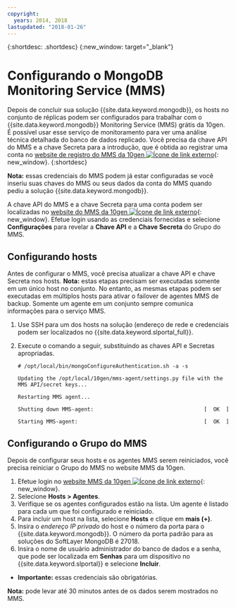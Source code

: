 ```yaml
---
copyright:
  years: 2014, 2018
lastupdated: "2018-01-26"
---
```


{:shortdesc: .shortdesc}
{:new_window: target="_blank"}


# Configurando o MongoDB Monitoring Service (MMS)

Depois de concluir sua solução {{site.data.keyword.mongodb}}, os hosts no conjunto de réplicas podem ser configurados para trabalhar com o {{site.data.keyword.mongodb}} Monitoring Service (MMS) grátis da 10gen. É possível usar esse serviço de monitoramento para ver uma análise técnica detalhada do banco de dados replicado. Você precisa da chave API do MMS e a chave Secreta para a introdução, que é obtida ao registrar uma conta no [website de registro do MMS da 10gen ![Ícone de link externo](../../icons/launch-glyph.svg "Ícone de link externo")](http://www.10gen.com/mongodb-monitoring-service){: new_window}.
{:shortdesc}

**Nota:** essas credenciais do MMS podem já estar configuradas se você inseriu suas chaves do MMS ou seus dados da conta do MMS quando pediu a solução {{site.data.keyword.mongodb}}.

A chave API do MMS e a chave Secreta para uma conta podem ser localizadas no [website do MMS da 10gen ![Ícone de link externo](../../icons/launch-glyph.svg "Ícone de link externo")](http://mms.10gen.com/){: new_window}. Efetue login usando as credenciais fornecidas e selecione **Configurações** para revelar a **Chave API** e a **Chave Secreta** do Grupo do MMS.

## Configurando hosts

Antes de configurar o MMS, você precisa atualizar a chave API e chave Secreta nos hosts. **Nota:** estas etapas precisam ser executadas somente em um único host no conjunto. No entanto, as mesmas etapas podem ser executadas em múltiplos hosts para ativar o failover de agentes MMS de backup. Somente um agente em um conjunto sempre comunica informações para o serviço MMS.

1. Use SSH para um dos hosts na solução (endereço de rede e credenciais podem ser localizados no {{site.data.keyword.slportal_full}}.
2. Execute o comando a seguir, substituindo as chaves API e Secretas apropriadas.

    `# /opt/local/bin/mongoConfigureAuthentication.sh -a -s`

    `Updating the /opt/local/10gen/mms-agent/settings.py file with the`
    `MMS API/secret keys...`

    `Restarting MMS agent...`

    `Shutting down MMS-agent:                                   [  OK  ]`

    `Starting MMS-agent:                                        [  OK  ]`


## Configurando o Grupo do MMS

Depois de configurar seus hosts e os agentes MMS serem reiniciados, você precisa reiniciar o Grupo do MMS no website MMS da 10gen.

1. Efetue login no [website MMS da 10gen ![Ícone de link externo](../../icons/launch-glyph.svg "Ícone de link externo")](http://mms.10gen.com/){: new_window}.
2. Selecione **Hosts > Agentes**.
3. Verifique se os agentes configurados estão na lista. Um agente é listado para cada um que foi configurado e reiniciado.
4. Para incluir um host na lista, selecione **Hosts** e clique em **mais (+)**.
5. Insira o *endereço IP privado* do host e o número da porta para o {{site.data.keyword.mongodb}}. O número da porta padrão para as soluções do SoftLayer MongoDB é 27018.
6. Insira o nome de usuário administrador do banco de dados e a senha, que pode ser localizada em **Senhas** para um dispositivo no {{site.data.keyword.slportal}} e selecione **Incluir**.
  * **Importante:** essas credenciais são obrigatórias.

**Nota:** pode levar até 30 minutos antes de os dados serem mostrados no MMS.
